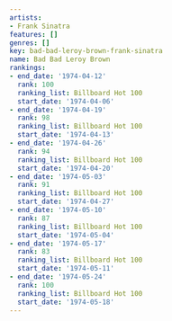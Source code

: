 ```yaml
---
artists:
- Frank Sinatra
features: []
genres: []
key: bad-bad-leroy-brown-frank-sinatra
name: Bad Bad Leroy Brown
rankings:
- end_date: '1974-04-12'
  rank: 100
  ranking_list: Billboard Hot 100
  start_date: '1974-04-06'
- end_date: '1974-04-19'
  rank: 98
  ranking_list: Billboard Hot 100
  start_date: '1974-04-13'
- end_date: '1974-04-26'
  rank: 94
  ranking_list: Billboard Hot 100
  start_date: '1974-04-20'
- end_date: '1974-05-03'
  rank: 91
  ranking_list: Billboard Hot 100
  start_date: '1974-04-27'
- end_date: '1974-05-10'
  rank: 87
  ranking_list: Billboard Hot 100
  start_date: '1974-05-04'
- end_date: '1974-05-17'
  rank: 83
  ranking_list: Billboard Hot 100
  start_date: '1974-05-11'
- end_date: '1974-05-24'
  rank: 100
  ranking_list: Billboard Hot 100
  start_date: '1974-05-18'
---
```


